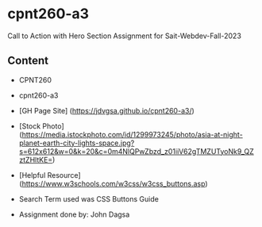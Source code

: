 # cpnt260-a3

Call to Action with Hero Section Assignment for Sait-Webdev-Fall-2023

## Content

- CPNT260
- cpnt260-a3
- [GH Page Site] (https://jdvgsa.github.io/cpnt260-a3/)
- [Stock Photo] (https://media.istockphoto.com/id/1299973245/photo/asia-at-night-planet-earth-city-lights-space.jpg?s=612x612&w=0&k=20&c=0m4NlQPwZbzd_z01iiV62gTMZUTyoNk9_QZztZHltKE=)
- [Helpful Resource] (https://www.w3schools.com/w3css/w3css_buttons.asp)
- Search Term used was CSS Buttons Guide


- Assignment done by: John Dagsa
